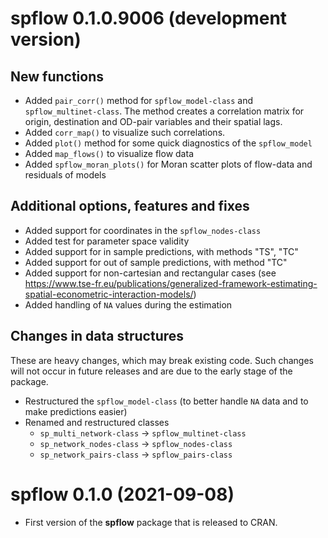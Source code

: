 # spflow 0.1.0.9006 (development version)

## New functions

* Added `pair_corr()` method for `spflow_model-class` and `spflow_multinet-class`. The method creates a correlation matrix for origin, destination and OD-pair variables and their spatial lags.
* Added `corr_map()` to visualize such correlations.
* Added `plot()` method for some quick diagnostics of the `spflow_model`
* Added `map_flows()` to visualize flow data
* Added `spflow_moran_plots()` for Moran scatter plots of flow-data and residuals of models 

## Additional options, features and fixes

* Added support for coordinates in the `spflow_nodes-class`
* Added test for parameter space validity
* Added support for in sample predictions, with methods "TS", "TC"
* Added support for out of sample predictions, with method "TC"
* Added support for non-cartesian and rectangular cases (see <https://www.tse-fr.eu/publications/generalized-framework-estimating-spatial-econometric-interaction-models/>)
* Added handling of `NA` values during the estimation

## Changes in data structures

These are heavy changes, which may break existing code.
Such changes will not occur in future releases and are due to the early stage of the package.

* Restructured the `spflow_model-class` (to better handle `NA` data and to make predictions easier)
* Renamed and restructured classes
  * `sp_multi_network-class` -> `spflow_multinet-class`
  * `sp_network_nodes-class` -> `spflow_nodes-class`
  * `sp_network_pairs-class` -> `spflow_pairs-class`

# spflow 0.1.0 (2021-09-08)

* First version of the **spflow** package that is released to CRAN.
